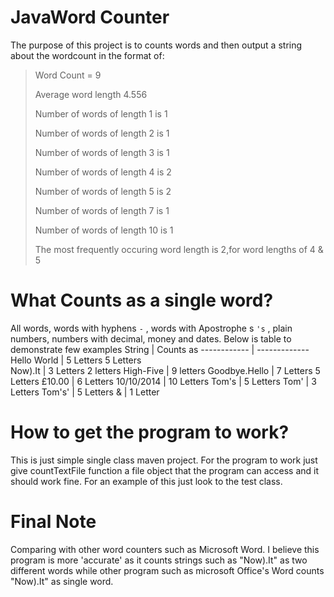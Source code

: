  # JavaWord Counter
 The purpose of this project is to counts words and then output a string about the
 wordcount in the format of:
 >Word Count = 9
 >
 >Average word length 4.556
 >
 >Number of words of length 1 is 1
 >
 >Number of words of length 2 is 1 
 >
 >Number of words of length 3 is 1
 >
 >Number of words of length 4 is 2
 >
 >Number of words of length 5 is 2
 >
 >Number of words of length 7 is 1
 >
 >Number of words of length 10 is 1
 >
 >The most frequently occuring word length is 2,for word lengths of 4 & 5
 >
 
 # What Counts as a single word?
 All words, words with hyphens `-` , words with Apostrophe s `'s` , plain numbers, numbers with decimal, money and dates. Below is table to demonstrate
 few examples
String         | Counts as
------------   | -------------
Hello World    | 5 Letters 5 Letters  
Now).It		   | 3 Letters 2 letters
High-Five      | 9 letters
Goodbye.Hello  | 7 Letters 5 Letters
£10.00         | 6 Letters
10/10/2014     | 10 Letters
Tom's          | 5 Letters
Tom'           | 3 Letters
Tom's'         | 5 Letters
&              | 1 Letter

# How to get the program to work?

This is just simple single class maven project. For the program to work just give countTextFile function a file object that the program can access and it should work fine. 
For an example of this just look to the test class.

# Final Note

Comparing with other word counters such as Microsoft Word. I believe this program is more 'accurate' as it counts strings such as "Now).It" as two different words while other program such as microsoft Office's Word counts "Now).It" as single word.
